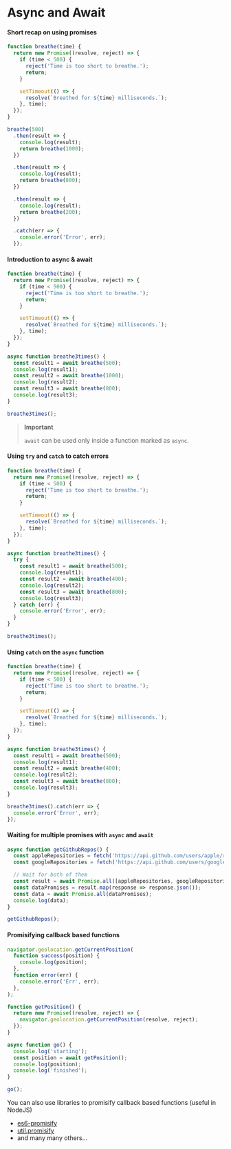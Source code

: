 # Async and Await

#### Short recap on using promises

```js
function breathe(time) {
  return new Promise((resolve, reject) => {
    if (time < 500) {
      reject('Time is too short to breathe.');
      return;
    }

    setTimeout(() => {
      resolve(`Breathed for ${time} milliseconds.`);
    }, time);
  });
}

breathe(500)
  .then(result => {
    console.log(result);
    return breathe(1000);
  })

  .then(result => {
    console.log(result);
    return breathe(800);
  })

  .then(result => {
    console.log(result);
    return breathe(200);
  })

  .catch(err => {
    console.error('Error', err);
  });
```

#### Introduction to async & await

```js
function breathe(time) {
  return new Promise((resolve, reject) => {
    if (time < 500) {
      reject('Time is too short to breathe.');
      return;
    }

    setTimeout(() => {
      resolve(`Breathed for ${time} milliseconds.`);
    }, time);
  });
}

async function breathe3times() {
  const result1 = await breathe(500);
  console.log(result1);
  const result2 = await breathe(1000);
  console.log(result2);
  const result3 = await breathe(800);
  console.log(result3);
}

breathe3times();
```

> **Important**
>
> `await` can be used only inside a function marked as `async`.

#### Using `try` and `catch` to catch errors

```js
function breathe(time) {
  return new Promise((resolve, reject) => {
    if (time < 500) {
      reject('Time is too short to breathe.');
      return;
    }

    setTimeout(() => {
      resolve(`Breathed for ${time} milliseconds.`);
    }, time);
  });
}

async function breathe3times() {
  try {
    const result1 = await breathe(500);
    console.log(result1);
    const result2 = await breathe(400);
    console.log(result2);
    const result3 = await breathe(800);
    console.log(result3);
  } catch (err) {
    console.error('Error', err);
  }
}

breathe3times();
```

#### Using `catch` on the `async` function

```js
function breathe(time) {
  return new Promise((resolve, reject) => {
    if (time < 500) {
      reject('Time is too short to breathe.');
      return;
    }

    setTimeout(() => {
      resolve(`Breathed for ${time} milliseconds.`);
    }, time);
  });
}

async function breathe3times() {
  const result1 = await breathe(500);
  console.log(result1);
  const result2 = await breathe(400);
  console.log(result2);
  const result3 = await breathe(800);
  console.log(result3);
}

breathe3times().catch(err => {
  console.error('Error', err);
});
```

#### Waiting for multiple promises with `async` and `await`

```js
async function getGithubRepos() {
  const appleRepositories = fetch('https://api.github.com/users/apple/repos');
  const googleRepositories = fetch('https://api.github.com/users/google/repos');

  // Wait for both of them
  const result = await Promise.all([appleRepositories, googleRepositories]);
  const dataPromises = result.map(response => response.json());
  const data = await Promise.all(dataPromises);
  console.log(data);
}

getGithubRepos();
```

#### Promisifying callback based functions

```js
navigator.geolocation.getCurrentPosition(
  function success(position) {
    console.log(position);
  },
  function error(err) {
    console.error('Err', err);
  },
);
```

```js
function getPosition() {
  return new Promise((resolve, reject) => {
    navigator.geolocation.getCurrentPosition(resolve, reject);
  });
}

async function go() {
  console.log('starting');
  const position = await getPosition();
  console.log(position);
  console.log('finished');
}

go();
```

You can also use libraries to promisify callback based functions (useful in NodeJS)

* [es6-promisify](https://www.npmjs.com/package/es6-promisify)
* [util.promisify](https://nodejs.org/api/util.html#util_util_promisify_original)
* and many many others...
